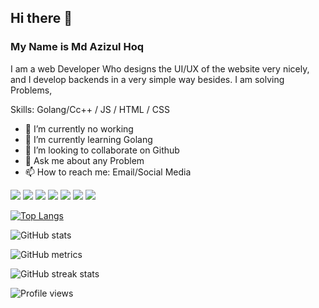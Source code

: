 ## Hi there 👋 
### My Name is Md Azizul Hoq
I am a web Developer Who designs the UI/UX of the website very nicely, 
and I develop backends in a very simple way
besides. I am solving Problems,

Skills: Golang/Cc++ / JS / HTML / CSS

- 🔭 I’m currently no working 
- 🌱 I’m currently learning Golang 
- 👯 I’m looking to collaborate on Github 
- 💬 Ask me about any Problem  
- 📫 How to reach me: Email/Social Media 


[<i class="fa fa-github" style="font-size:48px;color:red"></i>](https://github.com/azizulhoq953)  [<img src="https://img.icons8.com/color/48/000000/linkedin-circled--v1.png"/>](https://www.linkedin.com/in/https://www.linkedin.com/in/md-azizul-hoq-480b561ba//)  [<img src="https://img.icons8.com/color/48/000000/facebook-circled--v5.png"/>](https://www.facebook.com/https://www.facebook.com/hmazizur.rahman/)  [<img src="https://img.icons8.com/color/48/000000/instagram-new--v2.png"/>](https://www.instagram.com/https://www.instagram.com/azizurrahman737//)  [<img src="https://img.icons8.com/color/48/000000/stackoverflow.png"/>](https://stackoverflow.com/users/user:16803911)  [<img src="https://img.icons8.com/color/48/000000/youtube-play.png"/>](https://www.youtube.com/channel/https://www.youtube.com/channel/UC9XpW6Ea8pM4gInOvF_cZcA)  [<img src="https://img.icons8.com/color/48/000000/domain.png"/>](https://modest-lumiere-5dc1a4.netlify.app8)  [<img src="https://img.icons8.com/color/48/000000/gmail-new.png"/>](azizulhoq4305@gmail.com)  



[![Top Langs](https://github-readme-stats.vercel.app/api/top-langs/?username=azizulhoq953)](https://github.com/anuraghazra/github-readme-stats)


![GitHub stats](https://github-readme-stats.vercel.app/api?username=azizulhoq953&show_icons=true&count_private=true)  



![GitHub metrics](https://metrics.lecoq.io/azizulhoq953)  

![GitHub streak stats](https://github-readme-streak-stats.herokuapp.com/?user=azizulhoq953)  

![Profile views](https://gpvc.arturio.dev/azizulhoq953)  
